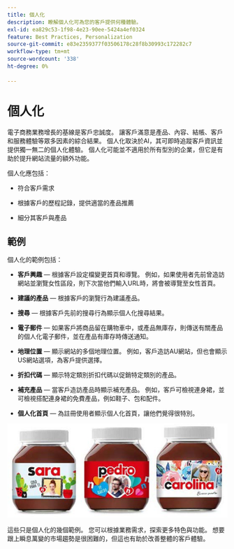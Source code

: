 ```yaml
---
title: 個人化
description: 瞭解個人化可為您的客戶提供何種體驗。
exl-id: ea829c53-1f98-4e23-90ee-5424a4ef0324
feature: Best Practices, Personalization
source-git-commit: e83e2359377f03506178c28f8b30993c172282c7
workflow-type: tm+mt
source-wordcount: '338'
ht-degree: 0%

---
```


# 個人化

電子商務業務增長的基線是客戶忠誠度。 讓客戶滿意是產品、內容、結帳、客戶和服務體驗等眾多因素的綜合結果。 個人化取決於AI，其可即時追蹤客戶資訊並提供獨一無二的個人化體驗。 個人化可能並不適用於所有型別的企業，但它是有助於提升網站流量的額外功能。

個人化應包括：

- 符合客戶需求

- 根據客戶的歷程記錄，提供適當的產品推薦

- 細分其客戶與產品

## 範例

個人化的範例包括：

- **客戶興趣** — 根據客戶設定檔變更首頁和導覽。 例如，如果使用者先前曾造訪網站並瀏覽女性區段，則下次當他們輸入URL時，將會被導覽至女性首頁。

- **建議的產品** — 根據客戶的瀏覽行為建議產品。

- **搜尋** — 根據客戶先前的搜尋行為顯示個人化搜尋結果。

- **電子郵件** — 如果客戶將商品留在購物車中，或產品無庫存，則傳送有關產品的個人化電子郵件，並在產品有庫存時傳送通知。

- **地理位置** — 顯示網站的多個地理位置。 例如，客戶造訪AU網站，但也會顯示US網站選項，為客戶提供選擇。

- **折扣代碼** — 顯示特定類別折扣代碼以促銷特定類別的產品。

- **補充產品** — 當客戶造訪產品時顯示補充產品。 例如，客戶可檢視連身裙，並可檢視搭配連身裙的免費產品，例如鞋子、包和配件。

- **個人化首頁** — 為註冊使用者顯示個人化首頁，讓他們覺得很特別。

![個人化產品範例](../../assets/playbooks/personalization-example.png)

這些只是個人化的幾個範例。 您可以根據業務需求，探索更多特色與功能。 想要跟上瞬息萬變的市場趨勢是很困難的，但這也有助於改善整體的客戶體驗。
